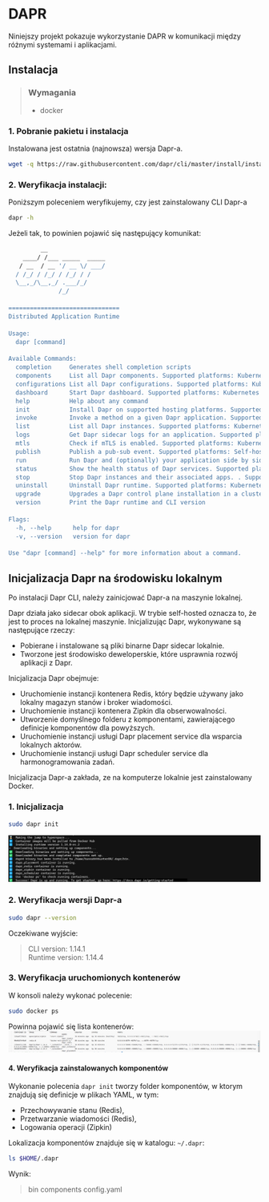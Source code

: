 # DAPR

Niniejszy projekt pokazuje wykorzystanie DAPR w komunikacji między różnymi systemami i aplikacjami.

## Instalacja

> ### Wymagania
> - docker

### 1. Pobranie pakietu i instalacja

Instalowana jest ostatnia (najnowsza) wersja Dapr-a.

```bash
wget -q https://raw.githubusercontent.com/dapr/cli/master/install/install.sh -O - | /bin/bash
```

### 2. Weryfikacja instalacji:

Poniższym poleceniem weryfikujemy, czy jest zainstalowany CLI Dapr-a

```bash
dapr -h
```

Jeżeli tak, to powinien pojawić się następujący komunikat:

```bash
         __
    ____/ /___ _____  _____
   / __  / __ '/ __ \/ ___/
  / /_/ / /_/ / /_/ / /
  \__,_/\__,_/ .___/_/
              /_/

===============================
Distributed Application Runtime

Usage:
  dapr [command]

Available Commands:
  completion     Generates shell completion scripts
  components     List all Dapr components. Supported platforms: Kubernetes
  configurations List all Dapr configurations. Supported platforms: Kubernetes
  dashboard      Start Dapr dashboard. Supported platforms: Kubernetes and self-hosted
  help           Help about any command
  init           Install Dapr on supported hosting platforms. Supported platforms: Kubernetes and self-hosted
  invoke         Invoke a method on a given Dapr application. Supported platforms: Self-hosted
  list           List all Dapr instances. Supported platforms: Kubernetes and self-hosted
  logs           Get Dapr sidecar logs for an application. Supported platforms: Kubernetes
  mtls           Check if mTLS is enabled. Supported platforms: Kubernetes
  publish        Publish a pub-sub event. Supported platforms: Self-hosted
  run            Run Dapr and (optionally) your application side by side. Supported platforms: Self-hosted
  status         Show the health status of Dapr services. Supported platforms: Kubernetes
  stop           Stop Dapr instances and their associated apps. . Supported platforms: Self-hosted
  uninstall      Uninstall Dapr runtime. Supported platforms: Kubernetes and self-hosted
  upgrade        Upgrades a Dapr control plane installation in a cluster. Supported platforms: Kubernetes
  version        Print the Dapr runtime and CLI version

Flags:
  -h, --help      help for dapr
  -v, --version   version for dapr

Use "dapr [command] --help" for more information about a command.
```

## Inicjalizacja Dapr na środowisku lokalnym


Po instalacji Dapr CLI, należy zainicjować Dapr-a na maszynie lokalnej.

Dapr działa jako sidecar obok aplikacji. W trybie self-hosted oznacza to, że jest to proces na lokalnej maszynie. Inicjalizując Dapr, wykonywane są następujące rzeczy:

- Pobierane i instalowane są pliki binarne Dapr sidecar lokalnie.
- Tworzone jest środowisko deweloperskie, które usprawnia rozwój aplikacji z Dapr.

Inicjalizacja Dapr obejmuje:

- Uruchomienie instancji kontenera Redis, który będzie używany jako lokalny magazyn stanów i broker wiadomości.
- Uruchomienie instancji kontenera Zipkin dla obserwowalności.
- Utworzenie domyślnego folderu z komponentami, zawierającego definicje komponentów dla powyższych.
- Uruchomienie instancji usługi Dapr placement service dla wsparcia lokalnych aktorów.
- Uruchomienie instancji usługi Dapr scheduler service dla harmonogramowania zadań.

Inicjalizacja Dapr-a zakłada, ze na komputerze lokalnie jest zainstalowany Docker.

### 1. Inicjalizacja

```sh
sudo dapr init
```
![Wynik wyświetlania polecenia dapr init](__media/dapr_init.png)

### 2. Weryfikacja wersji Dapr-a
```sh
sudo dapr --version
```
Oczekiwane wyjście:

> CLI version: 1.14.1 <br>
> Runtime version: 1.14.4

### 3. Weryfikacja uruchomionych kontenerów

W konsoli należy wykonać polecenie:
```bash
sudo docker ps
```
Powinna pojawić się lista kontenerów:
![Docker: lista kontenerów Dapr](__media/docker_lista_kontenerow.png)

#### 4. Weryfikacja zainstalowanych komponentów

Wykonanie polecenia ```dapr init``` tworzy folder komponentów, w ktorym znajdują się definicje w plikach YAML, w tym:
- Przechowywanie stanu (Redis),
- Przetwarzanie wiadomości (Redis),
- Logowania operacji (Zipkin)

Lokalizacja komponentów znajduje się w katalogu: ```~/.dapr```:

```bash
ls $HOME/.dapr
```
Wynik:
> bin components config.yaml